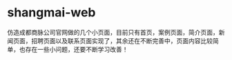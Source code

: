 # shangmai-web
仿造成都商脉公司官网做的几个小页面，目前只有首页，案例页面，简介页面，新闻页面，招聘页面以及联系页面实现了，其余还在不断完善中，页面内容比较简单，也存在一些小问题，还要不断学习改善！
